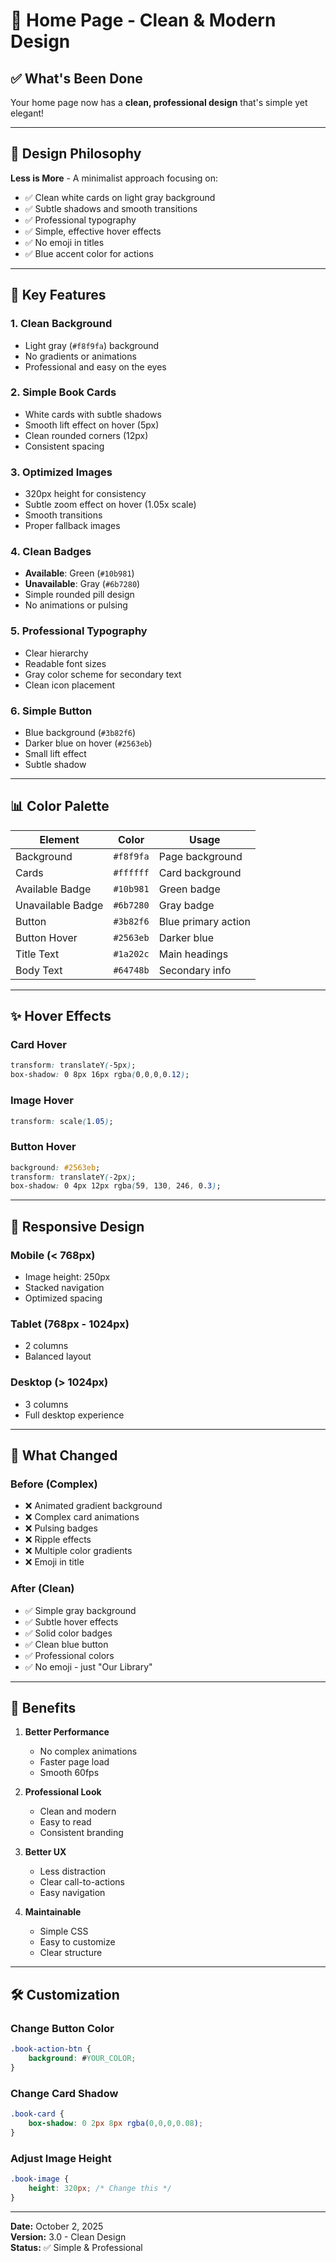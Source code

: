 # 🎨 Home Page - Clean & Modern Design

## ✅ What's Been Done

Your home page now has a **clean, professional design** that's simple yet elegant!

---

## 🎯 Design Philosophy

**Less is More** - A minimalist approach focusing on:
- ✅ Clean white cards on light gray background
- ✅ Subtle shadows and smooth transitions
- ✅ Professional typography
- ✅ Simple, effective hover effects
- ✅ No emoji in titles
- ✅ Blue accent color for actions

---

## 🎨 Key Features

### 1. **Clean Background**
- Light gray (`#f8f9fa`) background
- No gradients or animations
- Professional and easy on the eyes

### 2. **Simple Book Cards**
- White cards with subtle shadows
- Smooth lift effect on hover (5px)
- Clean rounded corners (12px)
- Consistent spacing

### 3. **Optimized Images**
- 320px height for consistency
- Subtle zoom effect on hover (1.05x scale)
- Smooth transitions
- Proper fallback images

### 4. **Clean Badges**
- **Available**: Green (`#10b981`)
- **Unavailable**: Gray (`#6b7280`)
- Simple rounded pill design
- No animations or pulsing

### 5. **Professional Typography**
- Clear hierarchy
- Readable font sizes
- Gray color scheme for secondary text
- Clean icon placement

### 6. **Simple Button**
- Blue background (`#3b82f6`)
- Darker blue on hover (`#2563eb`)
- Small lift effect
- Subtle shadow

---

## 📊 Color Palette

| Element | Color | Usage |
|---------|-------|-------|
| Background | `#f8f9fa` | Page background |
| Cards | `#ffffff` | Card background |
| Available Badge | `#10b981` | Green badge |
| Unavailable Badge | `#6b7280` | Gray badge |
| Button | `#3b82f6` | Blue primary action |
| Button Hover | `#2563eb` | Darker blue |
| Title Text | `#1a202c` | Main headings |
| Body Text | `#64748b` | Secondary info |

---

## ✨ Hover Effects

### **Card Hover**
```css
transform: translateY(-5px);
box-shadow: 0 8px 16px rgba(0,0,0,0.12);
```

### **Image Hover**
```css
transform: scale(1.05);
```

### **Button Hover**
```css
background: #2563eb;
transform: translateY(-2px);
box-shadow: 0 4px 12px rgba(59, 130, 246, 0.3);
```

---

## 📱 Responsive Design

### Mobile (< 768px)
- Image height: 250px
- Stacked navigation
- Optimized spacing

### Tablet (768px - 1024px)
- 2 columns
- Balanced layout

### Desktop (> 1024px)
- 3 columns
- Full desktop experience

---

## 🚀 What Changed

### Before (Complex)
- ❌ Animated gradient background
- ❌ Complex card animations
- ❌ Pulsing badges
- ❌ Ripple effects
- ❌ Multiple color gradients
- ❌ Emoji in title

### After (Clean)
- ✅ Simple gray background
- ✅ Subtle hover effects
- ✅ Solid color badges
- ✅ Clean blue button
- ✅ Professional colors
- ✅ No emoji - just "Our Library"

---

## 🎯 Benefits

1. **Better Performance**
   - No complex animations
   - Faster page load
   - Smooth 60fps

2. **Professional Look**
   - Clean and modern
   - Easy to read
   - Consistent branding

3. **Better UX**
   - Less distraction
   - Clear call-to-actions
   - Easy navigation

4. **Maintainable**
   - Simple CSS
   - Easy to customize
   - Clear structure

---

## 🛠️ Customization

### Change Button Color
```css
.book-action-btn {
    background: #YOUR_COLOR;
}
```

### Change Card Shadow
```css
.book-card {
    box-shadow: 0 2px 8px rgba(0,0,0,0.08);
}
```

### Adjust Image Height
```css
.book-image {
    height: 320px; /* Change this */
}
```

---

**Date:** October 2, 2025  
**Version:** 3.0 - Clean Design  
**Status:** ✅ Simple & Professional 